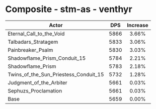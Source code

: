 # Composite - stm-as - venthyr
| Actor | DPS | Increase |
|---|:---:|:---:|
|Eternal_Call_to_the_Void|5866|3.66%|
|Talbadars_Stratagem|5833|3.06%|
|Painbreaker_Psalm|5830|3.03%|
|Shadowflame_Prism_Conduit_15|5784|2.21%|
|Shadowflame_Prism|5783|2.18%|
|Twins_of_the_Sun_Priestess_Conduit_15|5732|1.28%|
|Judgment_of_the_Arbiter|5661|0.03%|
|Sephuzs_Proclamation|5661|0.03%|
|Base|5659|0.00%|
